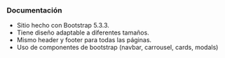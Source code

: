 ### Documentación
- Sitio hecho con Bootstrap 5.3.3.
- Tiene diseño adaptable a diferentes tamaños.
- Mismo header y footer para todas las páginas.
- Uso de componentes de bootstrap (navbar, carrousel, cards, modals)
